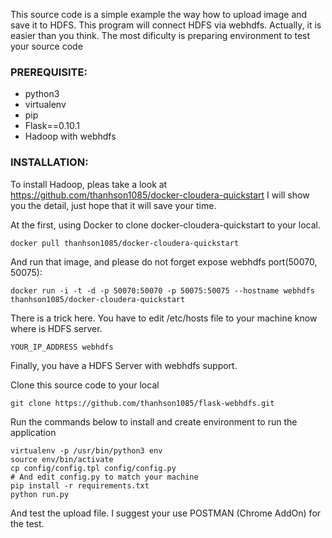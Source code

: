 This source code is a simple example the way how to upload image and save it to HDFS. This program will connect HDFS via webhdfs.
Actually, it is easier than you think. The most dificulty is preparing environment to test your source code

### PREREQUISITE:
- python3
- virtualenv
- pip
- Flask==0.10.1
- Hadoop with webhdfs

### INSTALLATION:
To install Hadoop, pleas take a look at https://github.com/thanhson1085/docker-cloudera-quickstart
I will show you the detail, just hope that it will save your time.

At the first, using Docker to clone docker-cloudera-quickstart to your local.
``` 
docker pull thanhson1085/docker-cloudera-quickstart
```

And run that image, and please do not forget expose webhdfs port(50070, 50075):
```
docker run -i -t -d -p 50070:50070 -p 50075:50075 --hostname webhdfs thanhson1085/docker-cloudera-quickstart
```

There is a trick here. You have to edit /etc/hosts file to your machine know where is HDFS server.
```
YOUR_IP_ADDRESS webhdfs
```

Finally, you have a HDFS Server with webhdfs support.

Clone this source code to your local
```
git clone https://github.com/thanhson1085/flask-webhdfs.git
```
Run the commands below to install and create environment to run the application
```
virtualenv -p /usr/bin/python3 env
source env/bin/activate
cp config/config.tpl config/config.py
# And edit config.py to match your machine
pip install -r requirements.txt  
python run.py  
```

And test the upload file. I suggest your use POSTMAN (Chrome AddOn) for the test.
